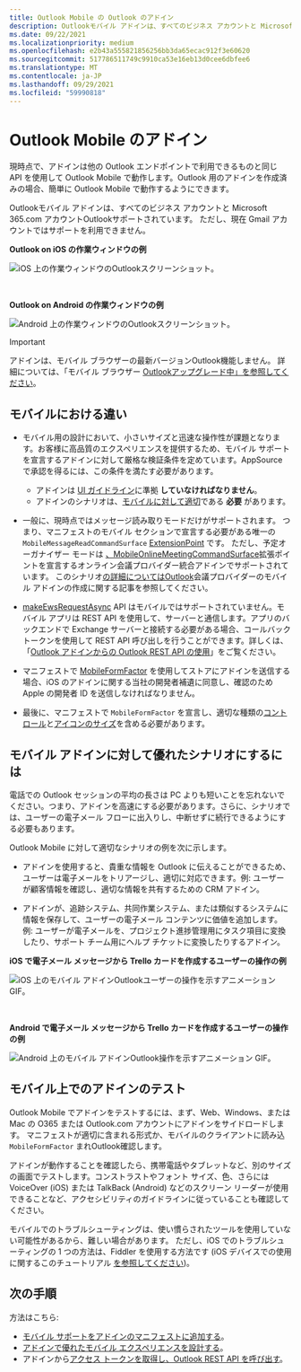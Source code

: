 ```yaml
---
title: Outlook Mobile の Outlook のアドイン
description: Outlookモバイル アドインは、すべてのビジネス アカウントと Microsoft 365.com アカウントOutlookサポートされています。
ms.date: 09/22/2021
ms.localizationpriority: medium
ms.openlocfilehash: e2b43a555821856256bb3da65ecac912f3e60620
ms.sourcegitcommit: 517786511749c9910ca53e16eb13d0cee6dbfee6
ms.translationtype: MT
ms.contentlocale: ja-JP
ms.lasthandoff: 09/29/2021
ms.locfileid: "59990818"
---
```

# <a name="add-ins-for-outlook-mobile"></a>Outlook Mobile のアドイン

現時点で、アドインは他の Outlook エンドポイントで利用できるものと同じ API を使用して Outlook Mobile で動作します。Outlook 用のアドインを作成済みの場合、簡単に Outlook Mobile で動作するようにできます。

Outlookモバイル アドインは、すべてのビジネス アカウントと Microsoft 365.com アカウントOutlookサポートされています。 ただし、現在 Gmail アカウントではサポートを利用できません。

**Outlook on iOS の作業ウィンドウの例**

![iOS 上の作業ウィンドウのOutlookスクリーンショット。](../images/outlook-mobile-addin-taskpane.png)

<br/>

**Outlook on Android の作業ウィンドウの例**

![Android 上の作業ウィンドウのOutlookスクリーンショット。](../images/outlook-mobile-addin-taskpane-android.png)

> [!IMPORTANT]
> アドインは、モバイル ブラウザーの最新バージョンOutlook機能しません。 詳細については、「モバイル ブラウザー [Outlookアップグレード中」を参照してください](https://techcommunity.microsoft.com/t5/outlook-blog/outlook-on-your-mobile-browser-is-being-upgraded/ba-p/1125816)。

## <a name="whats-different-on-mobile"></a>モバイルにおける違い

- モバイル用の設計において、小さいサイズと迅速な操作性が課題となります。お客様に高品質のエクスペリエンスを提供するため、モバイル サポートを宣言するアドインに対して厳格な検証条件を定めています。AppSource で承認を得るには、この条件を満たす必要があります。
  - アドインは [UI ガイドライン](outlook-addin-design.md)に準拠 **していなければなりません**。
  - アドインのシナリオは、[モバイルに対して適切](#what-makes-a-good-scenario-for-mobile-add-ins)である **必要** があります。

- 一般に、現時点ではメッセージ読み取りモードだけがサポートされます。 つまり、マニフェストのモバイル セクションで宣言する必要がある唯一の `MobileMessageReadCommandSurface` [ExtensionPoint](../reference/manifest/extensionpoint.md#mobilemessagereadcommandsurface) です。 ただし、予定オーガナイザー モードは [、MobileOnlineMeetingCommandSurface](../reference/manifest/extensionpoint.md#mobileonlinemeetingcommandsurface)拡張ポイントを宣言するオンライン会議プロバイダー統合アドインでサポートされています。 このシナリオ[の詳細についてはOutlook](online-meeting.md)会議プロバイダーのモバイル アドインの作成に関する記事を参照してください。

- [makeEwsRequestAsync](../reference/objectmodel/preview-requirement-set/office.context.mailbox.md#methods) API はモバイルではサポートされていません。モバイル アプリは REST API を使用して、サーバーと通信します。アプリのバックエンドで Exchange サーバーと接続する必要がある場合、コールバック トークンを使用して REST API 呼び出しを行うことができます。詳しくは、「[Outlook アドインからの Outlook REST API の使用](use-rest-api.md)」をご覧ください。

- マニフェストで [MobileFormFactor](../reference/manifest/mobileformfactor.md) を使用してストアにアドインを送信する場合、iOS のアドインに関する当社の開発者補遺に同意し、確認のため Apple の開発者 ID を送信しなければなりません。

- 最後に、マニフェストで `MobileFormFactor` を宣言し、適切な種類の[コントロール](../reference/manifest/control.md)と[アイコンのサイズ](../reference/manifest/icon.md)を含める必要があります。

## <a name="what-makes-a-good-scenario-for-mobile-add-ins"></a>モバイル アドインに対して優れたシナリオにするには

電話での Outlook セッションの平均の長さは PC よりも短いことを忘れないでください。つまり、アドインを高速にする必要があります。さらに、シナリオでは、ユーザーの電子メール フローに出入りし、中断せずに続行できるようにする必要もあります。

Outlook Mobile に対して適切なシナリオの例を次に示します。

- アドインを使用すると、貴重な情報を Outlook に伝えることができるため、ユーザーは電子メールをトリアージし、適切に対応できます。例: ユーザーが顧客情報を確認し、適切な情報を共有するための CRM アドイン。

- アドインが、追跡システム、共同作業システム、または類似するシステムに情報を保存して、ユーザーの電子メール コンテンツに価値を追加します。例: ユーザーが電子メールを、プロジェクト進捗管理用にタスク項目に変換したり、サポート チーム用にヘルプ チケットに変換したりするアドイン。

**iOS で電子メール メッセージから Trello カードを作成するユーザーの操作の例**

![iOS 上のモバイル アドインOutlookユーザーの操作を示すアニメーション GIF。](../images/outlook-mobile-addin-interaction.gif)

<br/>

**Android で電子メール メッセージから Trello カードを作成するユーザーの操作の例**

![Android 上のモバイル アドインOutlook操作を示すアニメーション GIF。](../images/outlook-mobile-addin-interaction-android.gif)

## <a name="testing-your-add-ins-on-mobile"></a>モバイル上でのアドインのテスト

Outlook Mobile でアドインをテストするには、まず、Web、Windows、または Mac の O365 または Outlook.com アカウントにアドインをサイドロードします。 [](sideload-outlook-add-ins-for-testing.md) マニフェストが適切に含まれる形式か、モバイルのクライアントに読み込 `MobileFormFactor` まれOutlook確認します。

アドインが動作することを確認したら、携帯電話やタブレットなど、別のサイズの画面でテストします。コンストラストやフォント サイズ、色、さらには VoiceOver (iOS) または TalkBack (Android) などのスクリーン リーダーが使用できることなど、アクセシビリティのガイドラインに従っていることも確認してください。

モバイルでのトラブルシューティングは、使い慣らされたツールを使用していない可能性があるから、難しい場合があります。 ただし、iOS でのトラブルシューティングの 1 つの方法は、Fiddler を使用する方法です (iOS デバイスでの使用に関するこのチュートリアル [を参照してください](https://www.telerik.com/blogs/using-fiddler-with-apple-ios-devices))。

## <a name="next-steps"></a>次の手順

方法はこちら: 

- [モバイル サポートをアドインのマニフェストに追加する](add-mobile-support.md)。
- [アドインで優れたモバイル エクスペリエンスを設計する](outlook-addin-design.md)。
- アドインから[アクセス トークンを取得し、Outlook REST API を呼び出す](use-rest-api.md)。
